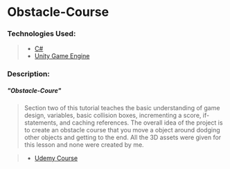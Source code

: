 # Obstacle-Course

### Technologies Used:
> - [C#](https://docs.microsoft.com/en-us/dotnet/csharp/)
> - [Unity Game Engine](https://docs.unity3d.com/Manual/index.html)

### Description:
##### "Obstacle-Coure"
> Section two of this tutorial teaches the basic understanding of game design, variables, basic collision boxes, incrementing a score, if-statements, and caching references. The overall idea of the project is to create an obstacle course that you move a object around dodging other objects and getting to the end. All the 3D assets were given for this lesson and none were created by me.

> - [Udemy Course](https://www.udemy.com/course/unitycourse2/)
